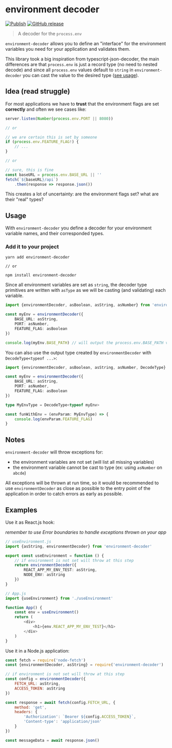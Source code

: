 # environment decoder

[![Publish](https://github.com/marcodaniels/environment-decoder/workflows/Publish/badge.svg)](https://github.com/MarcoDaniels/environment-decoder/releases)
[![GitHub release](https://img.shields.io/github/v/release/marcodaniels/environment-decoder?include_prereleases)](https://www.npmjs.com/package/environment-decoder)

> A decoder for the `process.env`

`environment-decoder` allows you to define an "interface" for the environment variables you need for your application
and validates them.

This library took a big inspiration from typescript-json-decoder, the main differences are that `process.env` is just a
record type (no need to nested decode)
and since all `process.env` values default to `string` in `environment-decoder` you can cast the value to the desired
type ([see usage](#usage)).

## Idea (read struggle)

For most applications we have to **trust** that the environment flags are set **correctly** and often we see cases like:

```typescript
server.listen(Number(process.env.PORT || 8080))

// or

// we are certain this is set by someone
if (process.env.FEATURE_FLAG!) {
    // ...
}

// or

// sure, this is fine
const baseURL = process.env.BASE_URL || ''
fetch(`${baseURL}/api`)
    .then(response => response.json())
```

This creates a lot of uncertainty: are the environment flags set? what are their "real" types?

## Usage

With `environment-decoder` you define a decoder for your environment variable names, and their corresponded types.

### Add it to your project

```
yarn add environment-decoder

// or

npm install environment-decoder
```

Since all environment variables are set as `string`, the decoder type primitives are written with `asType` as we will be
casting (and validating) each variable.

```typescript
import {environmentDecoder, asBoolean, asString, asNumber} from 'environment-decoder'

const myEnv = environmentDecoder({
    BASE_URL: asString,
    PORT: asNumber,
    FEATURE_FLAG: asBoolean
})

console.log(myEnv.BASE_PATH) // will output the process.env.BASE_PATH value
```

You can also use the output type created by `environmentDecoder` with `DecodeType<typeof ...>`:

```typescript
import {environmentDecoder, asBoolean, asString, asNumber, DecodeType} from 'environment-decoder'

const myEnv = environmentDecoder({
    BASE_URL: asString,
    PORT: asNumber,
    FEATURE_FLAG: asBoolean
})

type MyEnvType = DecodeType<typeof myEnv>

const funWithEnv = (envParam: MyEnvType) => {
    console.log(envParam.FEATURE_FLAG)
}
````

## Notes

`environment-decoder` will throw exceptions for:

* the environment variables are not set (will list all missing variables)
* the environment variable cannot be cast to type (ex: using `asNumber` on `abcde`)

All exceptions will be thrown at run time, so it would be recommended to use `environmentDecoder` as close as possible
to the entry point of the application in order to catch errors as early as possible.

## Examples

Use it as React.js hook:

_remember to use Error boundaries to handle exceptions thrown on your app_
```typescript jsx
// useEnvironment.js
import {asString, environmentDecoder} from 'environment-decoder'

export const useEnvironment = function () {
    // if environment is not set will throw at this step
    return environmentDecoder({
        REACT_APP_MY_ENV_TEST: asString,
        NODE_ENV: asString
    })
}

// App.js
import {useEnvironment} from './useEnvironment'

function App() {
    const env = useEnvironment()
    return (
        <div>
            <h1>{env.REACT_APP_MY_ENV_TEST}</h1>
        </div>
    )
}
```

Use it in a Node.js application:

```javascript
const fetch = require('node-fetch')
const {environmentDecoder, asString} = require('environment-decoder')

// if environment is not set will throw at this step
const config = environmentDecoder({
    FETCH_URL: asString,
    ACCESS_TOKEN: asString
})

const response = await fetch(config.FETCH_URL, {
    method: 'get',
    headers: {
        'Authorization': `Bearer ${config.ACCESS_TOKEN}`,
        'Content-type': 'application/json'
    }
})

const messageData = await response.json()
```